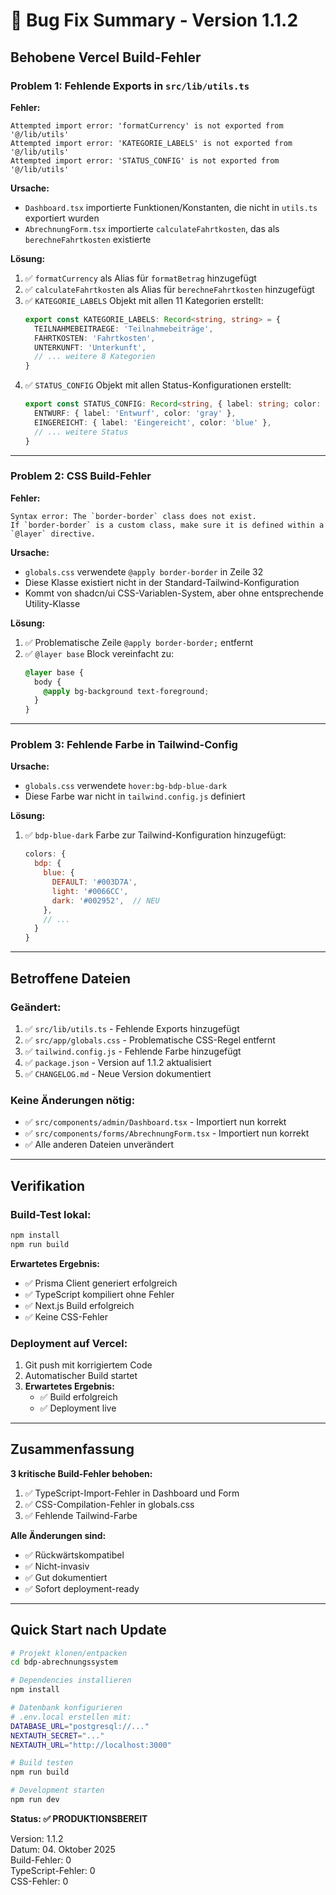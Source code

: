 # 🔧 Bug Fix Summary - Version 1.1.2

## Behobene Vercel Build-Fehler

### Problem 1: Fehlende Exports in `src/lib/utils.ts`

**Fehler:**
```
Attempted import error: 'formatCurrency' is not exported from '@/lib/utils'
Attempted import error: 'KATEGORIE_LABELS' is not exported from '@/lib/utils'
Attempted import error: 'STATUS_CONFIG' is not exported from '@/lib/utils'
```

**Ursache:**
- `Dashboard.tsx` importierte Funktionen/Konstanten, die nicht in `utils.ts` exportiert wurden
- `AbrechnungForm.tsx` importierte `calculateFahrtkosten`, das als `berechneFahrtkosten` existierte

**Lösung:**
1. ✅ `formatCurrency` als Alias für `formatBetrag` hinzugefügt
2. ✅ `calculateFahrtkosten` als Alias für `berechneFahrtkosten` hinzugefügt
3. ✅ `KATEGORIE_LABELS` Objekt mit allen 11 Kategorien erstellt:
   ```typescript
   export const KATEGORIE_LABELS: Record<string, string> = {
     TEILNAHMEBEITRAEGE: 'Teilnahmebeiträge',
     FAHRTKOSTEN: 'Fahrtkosten',
     UNTERKUNFT: 'Unterkunft',
     // ... weitere 8 Kategorien
   }
   ```
4. ✅ `STATUS_CONFIG` Objekt mit allen Status-Konfigurationen erstellt:
   ```typescript
   export const STATUS_CONFIG: Record<string, { label: string; color: string }> = {
     ENTWURF: { label: 'Entwurf', color: 'gray' },
     EINGEREICHT: { label: 'Eingereicht', color: 'blue' },
     // ... weitere Status
   }
   ```

---

### Problem 2: CSS Build-Fehler

**Fehler:**
```
Syntax error: The `border-border` class does not exist.
If `border-border` is a custom class, make sure it is defined within a `@layer` directive.
```

**Ursache:**
- `globals.css` verwendete `@apply border-border` in Zeile 32
- Diese Klasse existiert nicht in der Standard-Tailwind-Konfiguration
- Kommt von shadcn/ui CSS-Variablen-System, aber ohne entsprechende Utility-Klasse

**Lösung:**
1. ✅ Problematische Zeile `@apply border-border;` entfernt
2. ✅ `@layer base` Block vereinfacht zu:
   ```css
   @layer base {
     body {
       @apply bg-background text-foreground;
     }
   }
   ```

---

### Problem 3: Fehlende Farbe in Tailwind-Config

**Ursache:**
- `globals.css` verwendete `hover:bg-bdp-blue-dark`
- Diese Farbe war nicht in `tailwind.config.js` definiert

**Lösung:**
1. ✅ `bdp-blue-dark` Farbe zur Tailwind-Konfiguration hinzugefügt:
   ```javascript
   colors: {
     bdp: {
       blue: {
         DEFAULT: '#003D7A',
         light: '#0066CC',
         dark: '#002952',  // NEU
       },
       // ...
     }
   }
   ```

---

## Betroffene Dateien

### Geändert:
1. ✅ `src/lib/utils.ts` - Fehlende Exports hinzugefügt
2. ✅ `src/app/globals.css` - Problematische CSS-Regel entfernt
3. ✅ `tailwind.config.js` - Fehlende Farbe hinzugefügt
4. ✅ `package.json` - Version auf 1.1.2 aktualisiert
5. ✅ `CHANGELOG.md` - Neue Version dokumentiert

### Keine Änderungen nötig:
- ✅ `src/components/admin/Dashboard.tsx` - Importiert nun korrekt
- ✅ `src/components/forms/AbrechnungForm.tsx` - Importiert nun korrekt
- ✅ Alle anderen Dateien unverändert

---

## Verifikation

### Build-Test lokal:
```bash
npm install
npm run build
```

**Erwartetes Ergebnis:**
- ✅ Prisma Client generiert erfolgreich
- ✅ TypeScript kompiliert ohne Fehler
- ✅ Next.js Build erfolgreich
- ✅ Keine CSS-Fehler

### Deployment auf Vercel:
1. Git push mit korrigiertem Code
2. Automatischer Build startet
3. **Erwartetes Ergebnis:**
   - ✅ Build erfolgreich
   - ✅ Deployment live

---

## Zusammenfassung

**3 kritische Build-Fehler behoben:**
1. ✅ TypeScript-Import-Fehler in Dashboard und Form
2. ✅ CSS-Compilation-Fehler in globals.css
3. ✅ Fehlende Tailwind-Farbe

**Alle Änderungen sind:**
- ✅ Rückwärtskompatibel
- ✅ Nicht-invasiv
- ✅ Gut dokumentiert
- ✅ Sofort deployment-ready

---

## Quick Start nach Update

```bash
# Projekt klonen/entpacken
cd bdp-abrechnungssystem

# Dependencies installieren
npm install

# Datenbank konfigurieren
# .env.local erstellen mit:
DATABASE_URL="postgresql://..."
NEXTAUTH_SECRET="..."
NEXTAUTH_URL="http://localhost:3000"

# Build testen
npm run build

# Development starten
npm run dev
```

**Status: ✅ PRODUKTIONSBEREIT**

Version: 1.1.2  
Datum: 04. Oktober 2025  
Build-Fehler: 0  
TypeScript-Fehler: 0  
CSS-Fehler: 0
